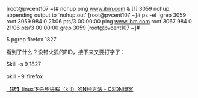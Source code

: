 [root@pvcent107 ~]# nohup ping www.ibm.com &
[1] 3059
nohup: appending output to `nohup.out'
[root@pvcent107 ~]# ps -ef |grep 3059
root      3059   984  0 21:06 pts/3    00:00:00 ping www.ibm.com
root      3067   984  0 21:06 pts/3    00:00:00 grep 3059
[root@pvcent107 ~]#



$ pgrep firefox
1827

看到了什么？没错火狐的PID，接下来又要打字了：

$kill -s 9 1827


pkill -９ firefox


[【转】linux下杀死进程（kill）的N种方法 - CSDN博客](http://blog.csdn.net/andy572633/article/details/7211546)